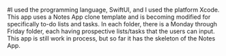 #I used the programming language, SwiftUI, and I used the platform Xcode. 
This app uses a Notes App clone template and is becoming modified for specifically
to-do lists and tasks. In each folder, there is a Monday through Friday folder, each
having prospective lists/tasks that the users can input. This app is still work
in process, but so far it has the skeleton of the Notes App. 
